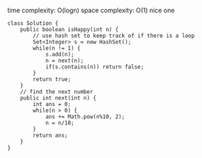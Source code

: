 [](https://leetcode.com/problems/happy-number/)

time complexity: O(logn)
space complexity: O(1)
nice one
```
class Solution {
    public boolean isHappy(int n) {
        // use hash set to keep track of if there is a loop
        Set<Integer> s = new HashSet();
        while(n != 1) {
            s.add(n);
            n = next(n);
            if(s.contains(n)) return false;
        }
        return true;
    }
    // find the next number
    public int next(int n) {
        int ans = 0;
        while(n > 0) {
            ans += Math.pow(n%10, 2);
            n = n/10;
        }
        return ans;
    }
}
```